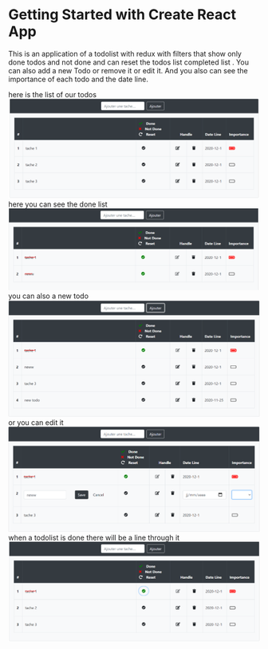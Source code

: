 # Getting Started with Create React App
This is an application of a todolist with redux with filters that show only done todos and not done and can reset the todos list completed list . You can also add a new Todo or remove it or edit it. And you also can see the importance of each todo and the date line.

here is the list of our todos
![](Todoredux/todoo1.PNG)
here you can see the done list
![](Todoredux/doneelist.PNG)
you can also a new todo
![](Todoredux/newtodo.PNG)
or you can edit it
![](Todoredux/ediit.PNG)
when a todolist is done there will be a line through it
![](Todoredux/tododone.PNG)





